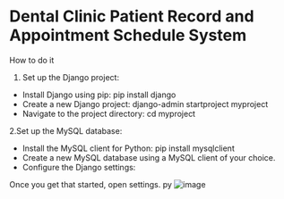 # Dental Clinic Patient Record and Appointment Schedule System
How to do it
1. Set up the Django project:
  - Install Django using pip: pip install django
  - Create a new Django project: django-admin startproject myproject
  - Navigate to the project directory: cd myproject

2.Set up the MySQL database:
  - Install the MySQL client for Python: pip install mysqlclient
  - Create a new MySQL database using a MySQL client of your choice.
  - Configure the Django settings:

Once you get that started, open settings. py
![image](https://github.com/shiroochan143/DRS/assets/108950973/24e063a2-fa56-4e5b-bc27-b704d63d1da3)
